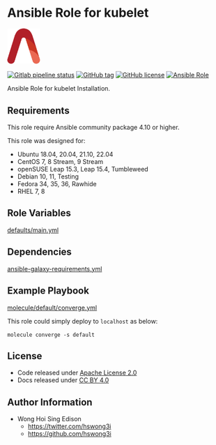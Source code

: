 # Ansible Role for kubelet

<img src="/alvistack.svg" width="75" alt="AlviStack">

[![Gitlab pipeline status](https://img.shields.io/gitlab/pipeline/alvistack/ansible-role-kube_kubelet/master)](https://gitlab.com/alvistack/ansible-role-kube_kubelet/-/pipelines)
[![GitHub tag](https://img.shields.io/github/tag/alvistack/ansible-role-kube_kubelet.svg)](https://github.com/alvistack/ansible-role-kube_kubelet/tags)
[![GitHub license](https://img.shields.io/github/license/alvistack/ansible-role-kube_kubelet.svg)](https://github.com/alvistack/ansible-role-kube_kubelet/blob/master/LICENSE)
[![Ansible Role](https://img.shields.io/badge/galaxy-alvistack.kube_kubelet-blue.svg)](https://galaxy.ansible.com/alvistack/kube_kubelet)

Ansible Role for kubelet Installation.

## Requirements

This role require Ansible community package 4.10 or higher.

This role was designed for:

  - Ubuntu 18.04, 20.04, 21.10, 22.04
  - CentOS 7, 8 Stream, 9 Stream
  - openSUSE Leap 15.3, Leap 15.4, Tumbleweed
  - Debian 10, 11, Testing
  - Fedora 34, 35, 36, Rawhide
  - RHEL 7, 8

## Role Variables

[defaults/main.yml](defaults/main.yml)

## Dependencies

[ansible-galaxy-requirements.yml](ansible-galaxy-requirements.yml)

## Example Playbook

[molecule/default/converge.yml](molecule/default/converge.yml)

This role could simply deploy to `localhost` as below:

    molecule converge -s default

## License

  - Code released under [Apache License 2.0](LICENSE)
  - Docs released under [CC BY 4.0](http://creativecommons.org/licenses/by/4.0/)

## Author Information

  - Wong Hoi Sing Edison
      - <https://twitter.com/hswong3i>
      - <https://github.com/hswong3i>
